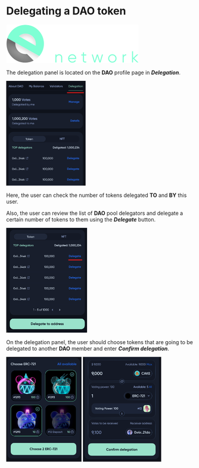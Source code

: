 # Delegating a DAO token

![Logo](../img/logoDeXe.svg)

The delegation panel is located on the **DAO** profile page in ***Delegation***.

<img src="../img/userGuideDelegateToken/userGuideImg_DAOpage.png" height="280" />

Here, the user can check the number of tokens delegated **TO** and **BY** this user.

Also, the user can review the list of **DAO** pool delegators and delegate a certain number of tokens to them using the ***Delegate*** button.

<img src="../img/userGuideDelegateToken/userGuideImg_Delegate.png" height="280" />

On the delegation panel, the user should choose tokens that are going to be delegated to another **DAO** member and enter ***Confirm delegation***.

<img src="../img/userGuideDelegateToken/userGuideImg_DelegateNFT.png" height="280" />
<img src="../img/userGuideDelegateToken/userGuideImg_DelegatePage.png" height="280" />